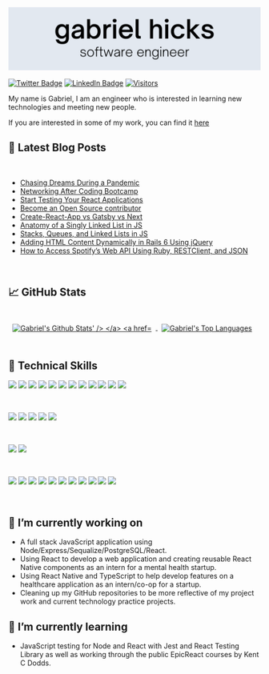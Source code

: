 [![Gabriel's GitHub Banner](./header.png)](https://gabrielhicks.dev)

[![Twitter Badge](https://img.shields.io/badge/Twitter-Profile-informational?style=flat&logo=twitter&color=1CA2F1)](https://twitter.com/gabrielhicksdev)
[![LinkedIn Badge](https://img.shields.io/badge/LinkedIn-Profile-informational?style=flat&logo=linkedin&color=0D76A8)](https://www.linkedin.com/in/gabrieljhicks/)
[![Visitors](https://visitor-badge.glitch.me/badge?page_id=gabrielhicks.gabrielhicks)](https://gabrielhicks.dev)

My name is Gabriel, I am an engineer who is interested in learning new technologies and meeting new people.

If you are interested in some of my work, you can find it [here](https://gabrielhicks.dev/)

## 📝 Latest Blog Posts

<br>

- [Chasing Dreams During a Pandemic](https://dev.to/gabrielhicksdev/chasing-dreams-during-a-pandemic-19i4)
- [Networking After Coding Bootcamp](https://dev.to/gabrielhicksdev/networking-after-coding-bootcamp-43de)
- [Start Testing Your React Applications](https://dev.to/gabrielhicksdev/start-testing-your-react-applications-2g42)
- [Become an Open Source contributor](https://dev.to/gabrielhicksdev/become-an-open-source-contributor-2l5o)
- [Create-React-App vs Gatsby vs Next](https://dev.to/gabrielhicksdev/create-react-app-vs-gatsby-vs-next-5aeb)
- [Anatomy of a Singly Linked List in JS](https://dev.to/gabrielhicksdev/anatomy-of-a-singly-linked-list-in-js-4apd)
- [Stacks, Queues, and Linked Lists in JS](https://dev.to/gabrielhicksdev/stacks-queues-and-linked-lists-in-js-3h31)
- [Adding HTML Content Dynamically in Rails 6 Using jQuery](https://dev.to/gabrielhicksdev/adding-html-content-dynamically-in-rails-6-using-jquery-kfm)
- [How to Access Spotify’s Web API Using Ruby, RESTClient, and JSON](https://dev.to/gabrielhicksdev/client-side-api-authorization-using-spotify-s-web-api-1ejf)

<br>

## &#x1f4c8; GitHub Stats

<br>

<a href="https://github.com/gabrielhicks">
  <img align="center" style="margin:0.5rem" src="https://github-readme-stats.vercel.app/api?username=gabrielhicks&theme=vue&show_icons=true&count_private=true" alt="Gabriel's Github Stats' />
</a>

<a href="https://github.com/braydoncoyer">
  <img align="center" style="margin:0.5rem" src="https://github-readme-stats.vercel.app/api/top-langs/?username=gabrielhicks&langs_count=4&layout=compact" alt="Gabriel's Top Languages" />
</a>

<br>
<br>

## 💼 Technical Skills

![](https://img.shields.io/badge/Code-React-informational?style=flat&logo=react&color=61DAFB)
![](https://img.shields.io/badge/Code-React_Native-informational?style=flat&logo=React&logoColor=00CCBB&color=00CCBB)
![](https://img.shields.io/badge/Code-Redux-informational?style=flat&logo=Redux&color=764ABC)
![](https://img.shields.io/badge/Code-Next.js-informational?style=flat&logo=Next.js&color=000000)
![](https://img.shields.io/badge/Code-Expo-informational?style=flat&logo=Expo&color=000020)
![](https://img.shields.io/badge/Code-JavaScript-informational?style=flat&logo=JavaScript&color=F7DF1E)
![](https://img.shields.io/badge/Code-Ruby-informational?style=flat&logo=Ruby&color=CC342D)
![](https://img.shields.io/badge/Code-Ruby_on_Rails-informational?style=flat&logo=Ruby-On-Rails&color=CC0000)
![](https://img.shields.io/badge/Code-HTML5-informational?style=flat&logo=HTML5&color=E34F26)
![](https://img.shields.io/badge/Code-PostgreSQL-informational?style=flat&logo=PostgreSQL&color=336791)
![](https://img.shields.io/badge/Code-SQLite-informational?style=flat&logo=SQLite&color=003B57)
![](https://img.shields.io/badge/Code-GraphQL-informational?style=flat&logo=GraphQL&color=E10098)

<br>

![](https://img.shields.io/badge/Style-styled--components-informational?style=flat&logo=styled-components&color=DB7093)
![](https://img.shields.io/badge/Style-Bootstrap-informational?style=flat&logo=Bootstrap&color=7952B3)
![](https://img.shields.io/badge/Style-Material--UI-informational?style=flat&logo=Material-UI&color=0081CB)
![](https://img.shields.io/badge/Style-Sass-informational?style=flat&logo=Sass&color=CC6699)
![](https://img.shields.io/badge/Style-CSS3-informational?style=flat&logo=CSS3&color=1572B6)

<br>

![](https://img.shields.io/badge/Test-React_Testing_Library-informational?style=flat&logo=Testing-Library&color=E33332)
![](https://img.shields.io/badge/Test-Jest-informational?style=flat&logo=jest&color=C21325)

<br>

![](https://img.shields.io/badge/Tools-NPM-informational?style=flat&logo=NPM&color=CB3837)
![](https://img.shields.io/badge/Tools-Yarn-informational?style=flat&logo=Yarn&color=2C8EBB)
![](https://img.shields.io/badge/Tools-Postman-informational?style=flat&logo=Postman&color=FF6C37)
![](https://img.shields.io/badge/Tools-AdobeXd-informational?style=flat&logo=Adobe-XD&color=FF61F6)
![](https://img.shields.io/badge/Tools-Git-informational?style=flat&logo=Git&color=F05032)
![](https://img.shields.io/badge/Tools-GitHub-informational?style=flat&logo=GitHub&color=181717)
![](https://img.shields.io/badge/Tools-Trello-informational?style=flat&logo=Trello&color=0079BF)
![](https://img.shields.io/badge/Tools-Jira-informational?style=flat&logo=Jira-Software&color=0052CC)
![](https://img.shields.io/badge/Tools-Heroku-informational?style=flat&logo=Heroku&color=430098)
![](https://img.shields.io/badge/Tools-Netlify-informational?style=flat&logo=netlify&color=00C7B7)
![](https://img.shields.io/badge/Tools-Vercel-informational?style=flat&logo=Vercel&color=000000)

<br>

## 🔭 I’m currently working on
- A full stack JavaScript application using Node/Express/Sequalize/PostgreSQL/React. 
- Using React to develop a web application and creating reusable React Native components as an intern for a mental health startup.
- Using React Native and TypeScript to help develop features on a healthcare application as an intern/co-op for a startup.
- Cleaning up my GitHub repositories to be more reflective of my project work and current technology practice projects.

## 🌱 I’m currently learning
- JavaScript testing for Node and React with Jest and React Testing Library as well as working through the public EpicReact courses by Kent C Dodds.


<!--- [![Visitors](https://badges.pufler.dev/visits/gabrielhicks/gabrielhicks)](https://gabrielhicks.dev) --->
